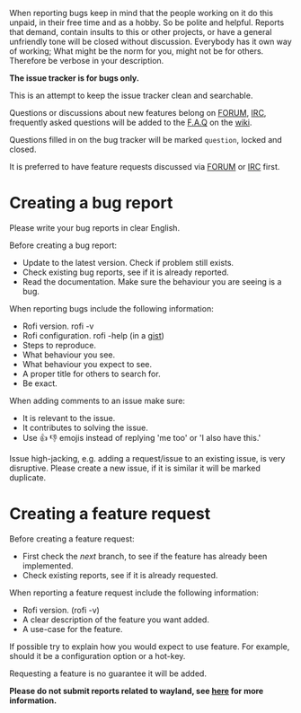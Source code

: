 When reporting bugs keep in mind that the people working on it do this unpaid,
in their free time and as a hobby. So be polite and helpful. Reports that
demand, contain insults to this or other projects, or have a general unfriendly
tone will be closed without discussion. Everybody has it own way of working;
What might be the norm for you, might not be for others. Therefore be verbose in
your description.

**The issue tracker is for bugs only.**

This is an attempt to keep the issue tracker clean and searchable.

Questions or discussions about new features belong on
[FORUM](https://reddit.com/r/qtools/),
[IRC](https://webchat.freenode.net/?channels=#rofi), frequently asked questions
will be added to the [F.A.Q](https://github.com/DaveDavenport/rofi/wiki#faq) on
the [wiki](https://github.com/DaveDavenport/rofi/wiki).

Questions filled in on the bug tracker will be marked `question`, locked and
closed.

It is preferred to have feature requests discussed via
[FORUM](https://reddit.com/r/qtools/) or
[IRC](https://webchat.freenode.net/?channels=#rofi) first.

# Creating a bug report

Please write your bug reports in clear English.

Before creating a bug report:

* Update to the latest version. Check if problem still exists.
* Check existing bug reports, see if it is already reported.
* Read the documentation. Make sure the behaviour you are seeing is a bug.

When reporting bugs include the following information:

* Rofi version. rofi -v
* Rofi configuration. rofi -help (in a [gist](https://gist.github.com/))
* Steps to reproduce.
* What behaviour you see.
* What behaviour you expect to see.
* A proper title for others to search for.
* Be exact.

When adding comments to an issue make sure:

* It is relevant to the issue.
* It contributes to solving the issue.
* Use :+1: :-1: emojis instead of replying 'me too' or 'I also have this.'


Issue high-jacking, e.g. adding a request/issue to an existing issue, is very
disruptive.
Please create a new issue, if it is similar it will be marked duplicate.

# Creating a feature request


Before creating a feature request:

* First check the *next* branch, to see if the feature has already been
  implemented.
* Check existing reports, see if it is already requested.

When reporting a feature request include the following information:

* Rofi version. (rofi -v)
* A clear description of the feature you want added.
* A use-case for the feature.

If possible try to explain how you would expect to use feature.
For example, should it be a configuration option or a hot-key.

Requesting a feature is no guarantee it will be added.

**Please do not submit reports related to wayland, see
[here](https://github.com/DaveDavenport/rofi/wiki/Wayland) for more
information.**
